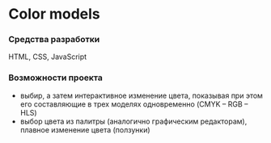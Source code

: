 # Color models
### Средства разработки
HTML, CSS, JavaScript
### Возможности проекта
* выбир, а затем интерактивное изменение цвета, показывая при этом его составляющие в трех моделях одновременно (CMYK – RGB – HLS)
* выбор цвета из палитры (аналогично графическим редакторам), плавное изменение цвета (ползунки)
